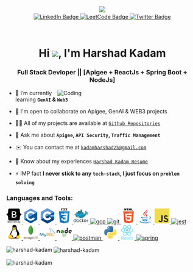 <div id="header" align="center">
  <img src="https://media.giphy.com/media/M9gbBd9nbDrOTu1Mqx/giphy.gif" width="100"/>
</div>

<div id="badges" align="center">
  <a href="https://linkedin.com/in/harshad-kadam">
    <img src="https://img.shields.io/badge/LinkedIn-blue?style=for-the-badge&logo=linkedin&logoColor=white" alt="LinkedIn Badge"/>
  </a>
  <a href="https://www.leetcode.com/harshad_k">
    <img src="https://img.shields.io/badge/LeetCode-red?style=for-the-badge&logo=leetcode&logoColor=white" alt="LeetCode Badge"/>
  </a>
  <a href="https://twitter.com/harshad_kadam19">
    <img src="https://img.shields.io/badge/Twitter-blue?style=for-the-badge&logo=twitter&logoColor=white" alt="Twitter Badge"/>
  </a>
</div>

<p align="center">
  <img src="https://komarev.com/ghpvc/?username=harshad-kadam&style=flat-square&color=blue" alt=""/>
</p>

<!--
[![MasterHead](https://1.bp.blogspot.com/-7A4WynwLsMw/XbBpCXG8fHI/AAAAAAAAMt4/uOa1bpLskYgrwGbllhSu2SDj_Mig8SXJQCLcBGAsYHQ/s1600/2000_600px.gif)](https://rishavchanda.io)
https://user-images.githubusercontent.com/15384983/209981014-6ecdb9e1-aa45-477d-8d3a-1515ef0c0c63.gif
-->
<h1 align="center">Hi <img src="https://media.giphy.com/media/hvRJCLFzcasrR4ia7z/giphy.gif" width="30px"/>, I'm Harshad Kadam</h1>
<h3 align="center">Full Stack Devloper || [Apigee + ReactJs + Spring Boot + NodeJs]</h3>
<!--
<p align="left"> <img src="https://komarev.com/ghpvc/?username=harshad-kadam&label=Profile%20views&color=0e75b6&style=flat" alt="harshad-kadam" /> </p>
--><!--
<p align="left"> <a href="https://github.com/ryo-ma/github-profile-trophy"><img src="https://github-profile-trophy.vercel.app/?username=harshad-kadam" alt="harshad-kadam" /></a> </p>
--><!--
<p align="left"> <a href="https://twitter.com/harshad_kadam19" target="blank"><img src="https://img.shields.io/twitter/follow/harshad_kadam19?logo=twitter&style=for-the-badge" alt="harshad_kadam19" /></a> </p>
-->

<img align="right" alt="Coding" width="370" src="https://cdn.dribbble.com/users/2973/screenshots/2917931/media/e417e86db978d8d8e7314da223eca856.gif"/>

<!-- 
https://cdn.dribbble.com/users/2973/screenshots/2917931/media/e417e86db978d8d8e7314da223eca856.gif
https://cdn.dribbble.com/users/16717/screenshots/3754074/media/e73c7cc9a7eb91eb7cc915054dd59953.gif
https://cdn.dribbble.com/users/1162077/screenshots/3848914/programmer.gif
https://cdn.dribbble.com/users/2571505/screenshots/14197653/media/324034b1707825a543f520a98d30fdf2.gif
https://cdn.dribbble.com/users/11220276/screenshots/18342688/media/4b58e9f2920f2674d888b55e2dd97d66.gif
https://cdn.dribbble.com/users/1914549/screenshots/5487294/media/d3ea874fd29b800ce7ba6bbbdf149b2a.gif
https://cdn.dribbble.com/users/77307/screenshots/6114091/media/1835c94d33a2b5e03a4f247f1f39e290.gif
https://cdn.dribbble.com/userupload/10965471/file/original-da498c846568e8eb57fa8058f310836f.gif
https://cdn.dribbble.com/users/2012986/screenshots/10836334/image.gif 
-->

- 🌱 I’m currently learning **`GenAI` & `Web3`**

- 🤝 I'm open to collaborate on Apigee, GenAI & WEB3 projects

- 👨‍💻 All of my projects are available at [`Github Repositories`](https://github.com/harshad-kadam?tab=repositories)

- 💬 Ask me about **`Apigee`, `API Security`, `Traffic Management`**

- ✉️ You can contact me at [`kadamharshad25@gmail.com`](mailto:kadamharshad25@gmail.com)

- 📄 Know about my experiences [`Harshad Kadam Resume`](https://github.com/harshad-kadam/Enhanced-Deedy-Resume/blob/main/Harshad_Kadam_Resume_Apigee_Developer__v1.pdf)

- ⚡ IMP fact **I never stick to any `tech-stack`, I just focus on `problem solving`**

<!--
<h3 align="left">Connect with me:</h3>
<p align="left">
<a href="https://twitter.com/harshad_kadam19" target="blank"><img align="center" src="https://raw.githubusercontent.com/rahuldkjain/github-profile-readme-generator/master/src/images/icons/Social/twitter.svg" alt="harshad_kadam19" height="30" width="40" /></a>
<a href="https://linkedin.com/in/harshad-kadam" target="blank"><img align="center" src="https://raw.githubusercontent.com/rahuldkjain/github-profile-readme-generator/master/src/images/icons/Social/linked-in-alt.svg" alt="harshad-kadam" height="30" width="40" /></a>
<a href="https://www.leetcode.com/harshad_k" target="blank"><img align="center" src="https://raw.githubusercontent.com/rahuldkjain/github-profile-readme-generator/master/src/images/icons/Social/leet-code.svg" alt="harshad_k" height="30" width="40" /></a>
</p>
-->

<h3 align="left">Languages and Tools:</h3>
<p align="left"> <a href="https://getbootstrap.com" target="_blank" rel="noreferrer"> <img src="https://raw.githubusercontent.com/devicons/devicon/master/icons/bootstrap/bootstrap-plain-wordmark.svg" alt="bootstrap" width="40" height="40"/> </a> <a href="https://www.cprogramming.com/" target="_blank" rel="noreferrer"> <img src="https://raw.githubusercontent.com/devicons/devicon/master/icons/c/c-original.svg" alt="c" width="40" height="40"/> </a> <a href="https://www.w3schools.com/cpp/" target="_blank" rel="noreferrer"> <img src="https://raw.githubusercontent.com/devicons/devicon/master/icons/cplusplus/cplusplus-original.svg" alt="cplusplus" width="40" height="40"/> </a> <a href="https://www.w3schools.com/css/" target="_blank" rel="noreferrer"> <img src="https://raw.githubusercontent.com/devicons/devicon/master/icons/css3/css3-original-wordmark.svg" alt="css3" width="40" height="40"/> </a> <a href="https://www.docker.com/" target="_blank" rel="noreferrer"> <img src="https://raw.githubusercontent.com/devicons/devicon/master/icons/docker/docker-original-wordmark.svg" alt="docker" width="40" height="40"/> </a> <a href="https://cloud.google.com" target="_blank" rel="noreferrer"> <img src="https://www.vectorlogo.zone/logos/google_cloud/google_cloud-icon.svg" alt="gcp" width="40" height="40"/> </a> <a href="https://git-scm.com/" target="_blank" rel="noreferrer"> <img src="https://www.vectorlogo.zone/logos/git-scm/git-scm-icon.svg" alt="git" width="40" height="40"/> </a> <a href="https://www.w3.org/html/" target="_blank" rel="noreferrer"> <img src="https://raw.githubusercontent.com/devicons/devicon/master/icons/html5/html5-original-wordmark.svg" alt="html5" width="40" height="40"/> </a> <a href="https://www.java.com" target="_blank" rel="noreferrer"> <img src="https://raw.githubusercontent.com/devicons/devicon/master/icons/java/java-original.svg" alt="java" width="40" height="40"/> </a> <a href="https://developer.mozilla.org/en-US/docs/Web/JavaScript" target="_blank" rel="noreferrer"> <img src="https://raw.githubusercontent.com/devicons/devicon/master/icons/javascript/javascript-original.svg" alt="javascript" width="40" height="40"/> </a> <a href="https://jestjs.io" target="_blank" rel="noreferrer"> <img src="https://www.vectorlogo.zone/logos/jestjsio/jestjsio-icon.svg" alt="jest" width="40" height="40"/> </a> <a href="https://www.linux.org/" target="_blank" rel="noreferrer"> <img src="https://raw.githubusercontent.com/devicons/devicon/master/icons/linux/linux-original.svg" alt="linux" width="40" height="40"/> </a> <a href="https://www.mongodb.com/" target="_blank" rel="noreferrer"> <img src="https://raw.githubusercontent.com/devicons/devicon/master/icons/mongodb/mongodb-original-wordmark.svg" alt="mongodb" width="40" height="40"/> </a> <a href="https://www.mysql.com/" target="_blank" rel="noreferrer"> <img src="https://raw.githubusercontent.com/devicons/devicon/master/icons/mysql/mysql-original-wordmark.svg" alt="mysql" width="40" height="40"/> </a> <a href="https://nodejs.org" target="_blank" rel="noreferrer"> <img src="https://raw.githubusercontent.com/devicons/devicon/master/icons/nodejs/nodejs-original-wordmark.svg" alt="nodejs" width="40" height="40"/> </a> <a href="https://postman.com" target="_blank" rel="noreferrer"> <img src="https://www.vectorlogo.zone/logos/getpostman/getpostman-icon.svg" alt="postman" width="40" height="40"/> </a> <a href="https://www.python.org" target="_blank" rel="noreferrer"> <img src="https://raw.githubusercontent.com/devicons/devicon/master/icons/python/python-original.svg" alt="python" width="40" height="40"/> </a> <a href="https://reactjs.org/" target="_blank" rel="noreferrer"> <img src="https://raw.githubusercontent.com/devicons/devicon/master/icons/react/react-original-wordmark.svg" alt="react" width="40" height="40"/> </a> <a href="https://spring.io/" target="_blank" rel="noreferrer"> <img src="https://www.vectorlogo.zone/logos/springio/springio-icon.svg" alt="spring" width="40" height="40"/> </a> </p>

<p><img align="left" src="https://github-readme-stats.vercel.app/api/top-langs?username=harshad-kadam&show_icons=true&locale=en&layout=compact" alt="harshad-kadam" /></p>

<p>&nbsp;<img align="center" src="https://github-readme-stats.vercel.app/api?username=harshad-kadam&show_icons=true&locale=en" alt="harshad-kadam" /></p>

<p><img align="center" src="https://github-readme-streak-stats.herokuapp.com/?user=harshad-kadam&" alt="harshad-kadam" /></p>
